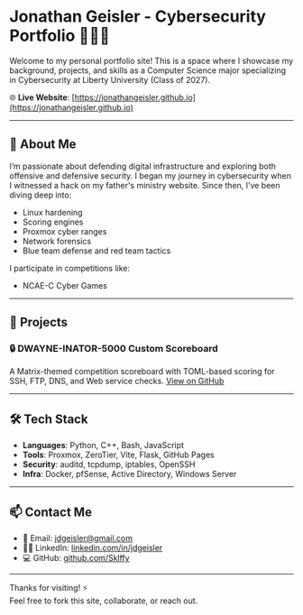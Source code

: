 # Jonathan Geisler - Cybersecurity Portfolio 👨‍💻🔐

Welcome to my personal portfolio site! This is a space where I showcase my background, projects, and skills as a Computer Science major specializing in Cybersecurity at Liberty University (Class of 2027).

🌐 **Live Website**: [https://jonathangeisler.github.io](https://jonathangeisler.github.io)

---

## 🧠 About Me

I’m passionate about defending digital infrastructure and exploring both offensive and defensive security. I began my journey in cybersecurity when I witnessed a hack on my father's ministry website. Since then, I’ve been diving deep into:

- Linux hardening
- Scoring engines
- Proxmox cyber ranges
- Network forensics
- Blue team defense and red team tactics

I participate in competitions like:
- NCAE-C Cyber Games
---

## 🚀 Projects

### 🔒 DWAYNE-INATOR-5000 Custom Scoreboard
A Matrix-themed competition scoreboard with TOML-based scoring for SSH, FTP, DNS, and Web service checks.
[View on GitHub](https://github.com/JimmyJonnyBonny/Scoreboard)

---

## 🛠 Tech Stack

- **Languages**: Python, C++, Bash, JavaScript
- **Tools**: Proxmox, ZeroTier, Vite, Flask, GitHub Pages
- **Security**: auditd, tcpdump, iptables, OpenSSH
- **Infra**: Docker, pfSense, Active Directory, Windows Server

---

## 📫 Contact Me

- 📧 Email: jdgeisler@gmail.com
- 🧑‍💼 LinkedIn: [linkedin.com/in/jdgeisler](https://www.linkedin.com/in/jdgeisler/)
- 💻 GitHub: [github.com/Sklffy](https://github.com/Sklffy)

---

Thanks for visiting! ⚡  
Feel free to fork this site, collaborate, or reach out.
